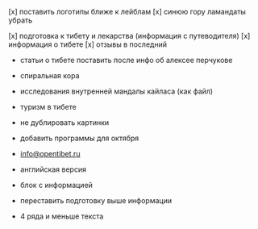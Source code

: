 [x] поставить логотипы ближе к лейблам
[x] синюю гору ламандаты убрать

[x] подготовка к тибету и лекарства (информация с путеводителя)
[x] информация о тибете
[x] отзывы в последний

- статьи о тибете поставить после инфо об алексее перчукове
- спиральная кора
- исследования внутренней мандалы кайласа (как файл)
- туризм в тибете
- не дублировать картинки


- добавить программы для октября
- info@opentibet.ru
- английская версия
- блок с информацией
- переставить подготовку выше информации
- 4 ряда и меньше текста